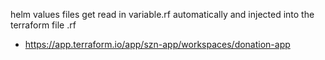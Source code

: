 helm values files get read in variable.rf automatically and injected into the terraform file .rf
- https://app.terraform.io/app/szn-app/workspaces/donation-app